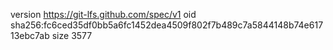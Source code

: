 version https://git-lfs.github.com/spec/v1
oid sha256:fc6ced35df0bb5a6fc1452dea4509f802f7b489c7a5844148b74e61713ebc7ab
size 3577
